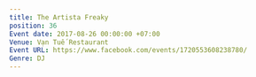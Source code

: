 ```yaml
---
title: The Artista Freaky
position: 36
Event date: 2017-08-26 00:00:00 +07:00
Venue: Vạn Tuế Restaurant
Event URL: https://www.facebook.com/events/1720553608238780/
Genre: DJ
---
```


